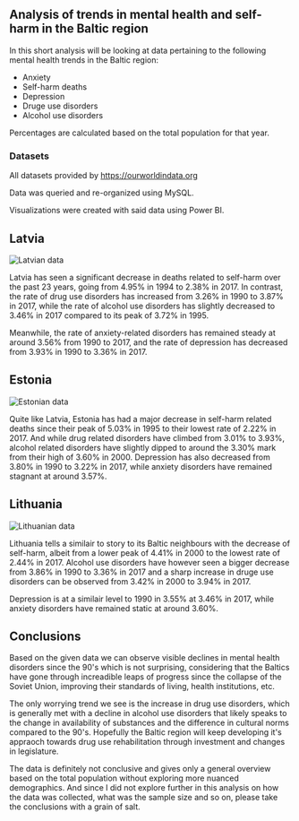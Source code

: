 ## Analysis of trends in mental health and self-harm in the Baltic region

In this short analysis will be looking at data pertaining to the following mental health trends in the Baltic region:
- Anxiety
- Self-harm deaths 
- Depression
- Druge use disorders
- Alcohol use disorders

Percentages are calculated based on the total population for that year.

### Datasets 
All datasets provided by https://ourworldindata.org

Data was queried and re-organized using MySQL.

Visualizations were created with said data using Power BI.

## Latvia

![Latvian data](https://user-images.githubusercontent.com/30141857/207955020-af825249-ea13-4905-87a5-a51b6cb373a3.png)

Latvia has seen a significant decrease in deaths related to self-harm over the past 23 years, going from 4.95% in 1994 to 2.38% in 2017. In contrast, the rate of drug use disorders has increased from 3.26% in 1990 to 3.87% in 2017, while the rate of alcohol use disorders has slightly decreased to 3.46% in 2017 compared to its peak of 3.72% in 1995. 

Meanwhile, the rate of anxiety-related disorders has remained steady at around 3.56% from 1990 to 2017, and the rate of depression has decreased from 3.93% in 1990 to 3.36% in 2017.

## Estonia

![Estonian data](https://user-images.githubusercontent.com/30141857/207955015-f7b20716-c083-4861-b142-4f971c3edf74.png)

Quite like Latvia, Estonia has had a major decrease in self-harm related deaths since their peak of 5.03% in 1995 to their lowest rate of 2.22% in 2017. And while drug related disorders have climbed from 3.01% to 3.93%, alcohol related disorders have slightly dipped to around the 3.30% mark from their high of 3.60% in 2000. Depression has also decreased from 3.80% in 1990 to 3.22% in 2017, while anxiety disorders have remained stagnant at around 3.57%.

## Lithuania 
![Lithuanian data](https://user-images.githubusercontent.com/30141857/207955023-eb7cace1-62df-4086-84f7-e436a2290d8c.png)

Lithuania tells a similair to story to its Baltic neighbours with the decrease of self-harm, albeit from a lower peak of 4.41% in 2000 to the lowest rate of 2.44% in 2017. Alcohol use disorders have however seen a bigger decrease from 3.86% in 1990 to 3.36% in 2017 and a sharp increase in druge use disorders can be observed from 3.42% in 2000 to 3.94% in 2017.

Depression is at a similair level to 1990 in 3.55% at 3.46% in 2017, while anxiety disorders have remained static at around 3.60%.

## Conclusions

Based on the given data we can observe visible declines in mental health disorders since the 90's which is not surprising, considering that the Baltics have gone through increadible leaps of progress since the collapse of the Soviet Union, improving their standards of living, health institutions, etc.

The only worrying trend we see is the increase in drug use disorders, which is generally met with a decline in alcohol use disorders that likely speaks to the change in availability of substances and the difference in cultural norms compared to the 90's. Hopefully the Baltic region will keep developing it's appraoch towards drug use rehabilitation through investment and changes in legislature.

The data is definitely not conclusive and gives only a general overview based on the total population without exploring more nuanced demographics. And since I did not explore further in this analysis on how the data was collected, what was the sample size and so on, please take the conclusions with a grain of salt.
